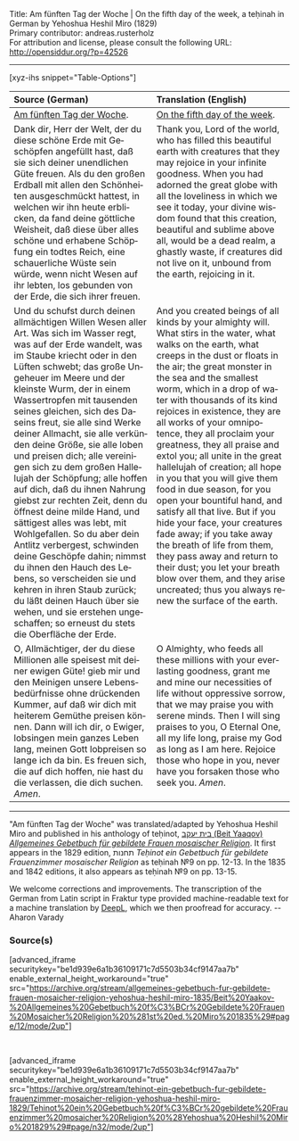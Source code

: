 <html>
<head></head>
<body>
Title: Am fünften Tag der Woche | On the fifth day of the week, a teḥinah in German by Yehoshua Heshil Miro (1829)<br />
Primary contributor: andreas.rusterholz<br />
For attribution and license, please consult the following URL: <a href="http://opensiddur.org/?p=42526">http://opensiddur.org/?p=42526</a>
<p />
<hr />

[xyz-ihs snippet="Table-Options"]<table style="margin-left: auto; margin-right: auto;" class="draggable">
<thead><tr><th id="x" style="text-align: left;">Source (German)</th><th style="text-align: left;">Translation (English)</th></tr></thead>
<tbody>
<tr><td style="vertical-align:top;">
<div class="german" lang="de">
<u>Am fünften Tag der Woche</u>.
</div></td>

<td style="vertical-align:top;">
<div class="english" lang="en">
<u>On the fifth day of the week</u>.
</div></td></tr>


<tr><td style="vertical-align:top;">
<div class="german" lang="de">
Dank dir, Herr der Welt, der du diese schöne Erde mit Geschöpfen angefüllt hast, daß sie sich deiner unendlichen Güte freuen. Als du den großen Erdball mit allen den Schönheiten ausgeschmückt hattest, in welchen wir ihn heute erblicken, da fand deine göttliche Weisheit, daß diese über alles schöne und erhabene Schöpfung ein todtes Reich, eine schauerliche Wüste sein würde, wenn nicht Wesen auf ihr lebten, los gebunden von der Erde, die sich ihrer freuen.
</div></td>

<td style="vertical-align:top;">
<div class="english" lang="en">
Thank you, Lord of the world, who has filled this beautiful earth with creatures that they may rejoice in your infinite goodness. When you had adorned the great globe with all the loveliness in which we see it today, your divine wisdom found that this creation, beautiful and sublime above all, would be a dead realm, a ghastly waste, if creatures did not live on it, unbound from the earth, rejoicing in it.
</div></td></tr>


<tr><td style="vertical-align:top;">
<div class="german" lang="de">
Und du schufst durch deinen allmächtigen Willen Wesen aller Art. Was sich im Wasser regt, was auf der Erde wandelt, was im Staube kriecht oder in den Lüften schwebt; das große Ungeheuer im Meere und der kleinste Wurm, der in einem Wassertropfen mit tausenden seines gleichen, sich des Daseins freut, sie alle sind Werke deiner Allmacht, sie alle verkünden deine Größe, sie alle loben und preisen dich; alle vereinigen sich zu dem großen Hallelujah der Schöpfung; alle hoffen auf dich, daß du ihnen Nahrung giebst zur rechten Zeit, denn du öffnest deine milde Hand, und sättigest alles was lebt, mit Wohlgefallen. So du aber dein Antlitz verbergest, schwinden deine Geschöpfe dahin; nimmst du ihnen den Hauch des Lebens, so verscheiden sie und kehren in ihren Staub zurück; du läßt deinen Hauch über sie wehen, und sie erstehen ungeschaffen; so erneust du stets die Oberfläche der Erde. 
</div></td>

<td style="vertical-align:top;">
<div class="english" lang="en">
And you created beings of all kinds by your almighty will. What stirs in the water, what walks on the earth, what creeps in the dust or floats in the air; the great monster in the sea and the smallest worm, which in a drop of water with thousands of its kind rejoices in existence, they are all works of your omnipotence, they all proclaim your greatness, they all praise and extol you; all unite in the great hallelujah of creation; all hope in you that you will give them food in due season, for you open your bountiful hand, and satisfy all that live. But if you hide your face, your creatures fade away; if you take away the breath of life from them, they pass away and return to their dust; you let your breath blow over them, and they arise uncreated; thus you always renew the surface of the earth.
</div></td></tr>


<tr><td style="vertical-align:top;">
<div class="german" lang="de">
O, Allmächtiger, der du diese Millionen alle speisest mit deiner ewigen Güte! gieb mir und den Meinigen unsere Lebensbedürfnisse ohne drückenden Kummer, auf daß wir dich mit heiterem Gemüthe preisen können. Dann will ich dir, o Ewiger, lobsingen mein ganzes Leben lang, meinen Gott lobpreisen so lange ich da bin. Es freuen sich, die auf dich hoffen, nie hast du die verlassen, die dich suchen. <em>Amen</em>.
</div></td>

<td style="vertical-align:top;">
<div class="english" lang="en">
O Almighty, who feeds all these millions with your everlasting goodness, grant me and mine our necessities of life without oppressive sorrow, that we may praise you with serene minds. Then I will sing praises to you, O Eternal One, all my life long, praise my God as long as I am here. Rejoice those who hope in you, never have you forsaken those who seek you. <em>Amen</em>.
</div></td></tr>
</tbody></table>

<hr />

"Am fünften Tag der Woche" was translated/adapted by Yehoshua Heshil Miro and published in his anthology of teḥinot, <a href="/?p=41365">בית יעקב (Beit Yaaqov) <em>Allgemeines Gebetbuch für gebildete Frauen mosaischer Religion</em></a>. It first appears in the 1829 edition, תחנות <em>Teḥinot ein Gebetbuch für gebildete Frauenzimmer mosaischer Religion</em> as teḥinah №9 on pp. 12-13. In the 1835 and 1842 editions, it also appears as teḥinah №9 on pp. 13-15. 

We welcome corrections and improvements. The transcription of the German from Latin script in Fraktur type provided machine-readable text for a machine translation by <a href="https://www.deepl.com/en/translator">DeepL</a>, which we then proofread for accuracy. --Aharon Varady
 

<h3>Source(s)</h3>

[advanced_iframe securitykey="be1d939e6a1b36109171c7d5503b34cf9147aa7b" enable_external_height_workaround="true" src="https://archive.org/stream/allgemeines-gebetbuch-fur-gebildete-frauen-mosaicher-religion-yehoshua-heshil-miro-1835/Beit%20Yaakov-%20Allgemeines%20Gebetbuch%20f%C3%BCr%20Gebildete%20Frauen%20Mosaicher%20Religion%20%281st%20ed.%20Miro%201835%29#page/12/mode/2up"]
 
&nbsp;

[advanced_iframe securitykey="be1d939e6a1b36109171c7d5503b34cf9147aa7b" enable_external_height_workaround="true" src="https://archive.org/stream/tehinot-ein-gebetbuch-fur-gebildete-frauenzimmer-mosaicher-religion-yehoshua-heshil-miro-1829/Tehinot%20ein%20Gebetbuch%20f%C3%BCr%20gebildete%20Frauenzimmer%20mosaicher%20Religion%20%28Yehoshua%20Heshil%20Miro%201829%29#page/n32/mode/2up"]

&nbsp;
</body>
</html>